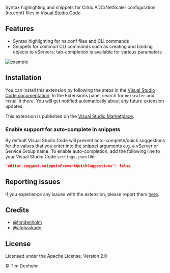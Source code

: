 Syntax highlighting and snippets for Citrix ADC/NetScaler configuration (ns.conf) files in [Visual Studio Code][1].

## Features
* Syntax highlighting for ns.conf files and CLI commands
* Snippets  for common CLI commands such as creating and binding objects to vServers; tab-completion is available for various parameters

![example][example]

## Installation
You can install this extension by following the steps in the [Visual Studio Code documentation][4]. In the Extensions pane, search for `netscaler` and install it there. You will get notified automatically about any future extension updates.

This extension is published on the [Visual Studio Marketplace][2].

### Enable support for auto-complete in snippets
By default Visual Studio Code will prevent auto-complete/quick suggestions for the values that you enter into the snippet arguments e.g. a vServer or Service Group name. To enable auto-completion, add the following line to your Visual Studio Code `settings.json` file:

```json
"editor.suggest.snippetsPreventQuickSuggestions": false
```

## Reporting issues
If you experience any issues with the extension, please report them [here][3].

## Credits
* [@timdenholm][timdenholm]
* [@alphaskade][alphaskade]

## License
Licensed under the Apache License, Version 2.0

&copy; Tim Denholm

[1]: https://code.visualstudio.com
[2]: https://marketplace.visualstudio.com/items?itemName=timdenholm.netscaler#overview
[3]: https://github.com/timdenholm/vscode-netscaler/issues
[4]: https://code.visualstudio.com/docs/editor/extension-gallery
[example]: https://raw.githubusercontent.com/timdenholm/vscode-netscaler/master/example.gif "Example"
[timdenholm]: https://github.com/timdenholm
[alphaskade]: https://github.com/alphaskade
